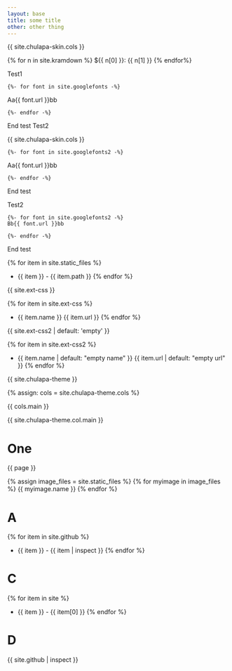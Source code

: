 ```yaml
---
layout: base
title: some title
other: other thing 
---
```


{{ site.chulapa-skin.cols }}


{% for n in site.kramdown %}
${{ n[0] }}: {{ n[1] }}
{% endfor%}

Test1

    {%- for font in site.googlefonts -%}
   Aa{{ font.url }}bb

    {%- endfor -%}

End test
Test2

{{ site.chulapa-skin.cols }}

    {%- for font in site.googlefonts2 -%}
   Aa{{ font.url }}bb

    {%- endfor -%}

End test


Test2

    {%- for font in site.googlefonts2 -%}
    Bb{{ font.url }}bb

    {%- endfor -%}

End test


{% for item in site.static_files %}
-  {{ item }} - {{ item.path }}
{% endfor %}


{{ site.ext-css }}

{% for item in site.ext-css %}
- {{ item.name }} {{ item.url }}
{% endfor %}

{{ site.ext-css2 | default: 'empty' }}

{% for item in site.ext-css2 %}
- {{ item.name | default: "empty name" }} {{ item.url | default: "empty url" }}
{% endfor %}

{{ site.chulapa-theme }}

{% assign: cols = site.chulapa-theme.cols %}

{{ cols.main  }}

{{ site.chulapa-theme.col.main }}
# One
{{ page }}

{% assign image_files = site.static_files %}
{% for myimage in image_files %}
  {{ myimage.name }}
{% endfor %}

# A
{% for item in site.github %}
-  {{ item }} - {{ item | inspect }}
{% endfor %}

# C
{% for item in site %}
-  {{ item }} - {{ item[0] }}
{% endfor %}

# D

{{ site.github | inspect }}
